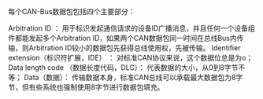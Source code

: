 每个CAN-Bus数据包包括四个主要部分：

Arbitration ID ：
    用于标识发起通信请求的设备ID广播消息，并且任何一个设备组件都能发起多个Arbitration ID，如果两个CAN数据包同一时间在总线Bus内传输，则Arbitration ID较小的数据包先获得总线使用权，先被传输。
Identifier extension（标识符扩展，IDE） ：
    对标准CAN协议来说，这个数据位总是为o；
Data length code （数据长度代码，DLC）： 
    代表数据的大小，从0到8字节不等；
Data（数据）： 
    传输数据本身，标准CAN总线可以承载最大数据包为8字节，但有些系统也强制使用8字节进行数据包填充。